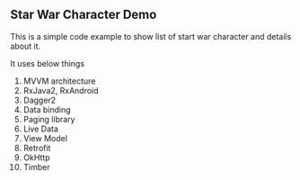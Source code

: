 ## Star War Character Demo

This is a simple code example to show list of start war character and details about it.

It uses below things

1. MVVM architecture
2. RxJava2, RxAndroid
3. Dagger2
4. Data binding
5. Paging library
6. Live Data
7. View Model
8. Retrofit
9. OkHttp
10. Timber